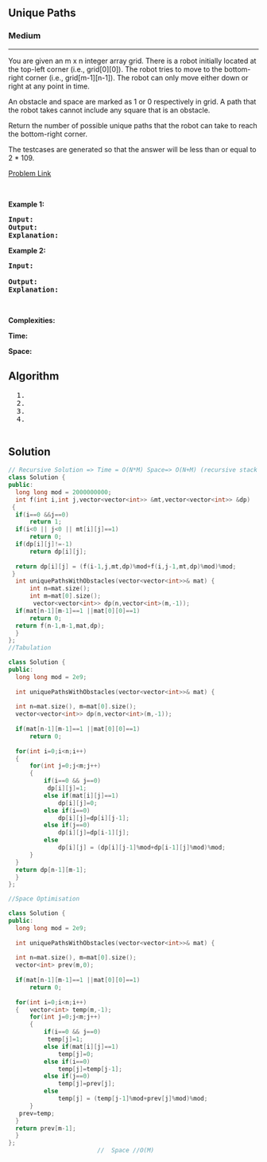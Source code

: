 <h2>Unique Paths</h2>
<h3>Medium</h3><hr>
<div><p>
  You are given an m x n integer array grid. There is a robot initially located at the top-left corner (i.e., grid[0][0]). The robot tries to move to the bottom-right corner (i.e., grid[m-1][n-1]). The robot can only move either down or right at any point in time.

An obstacle and space are marked as 1 or 0 respectively in grid. A path that the robot takes cannot include any square that is an obstacle.

Return the number of possible unique paths that the robot can take to reach the bottom-right corner.

The testcases are generated so that the answer will be less than or equal to 2 * 109.

 
</p>


[Problem Link](https://leetcode.com/problems/unique-paths-ii/)

<p>&nbsp;</p>
<p><strong>Example 1:</strong></p>

      
 
<pre><strong>Input:</strong>
<strong>Output:</strong> 
<strong>Explanation:</strong> 
</pre>

<p><strong>Example 2:</strong></p>

<pre><strong>Input:</strong> 
     
<strong>Output:</strong> 
<strong>Explanation:</strong> 
</pre>

<p>&nbsp;</p>
<p><strong>Complexities:</strong></p>
<strong>Time:</strong> 
  
<strong>Space:</strong> 
  <h2> Algorithm </h2>
 <pre>
  1. 
  2.
  3. 
  4. 
  </pre>
  <h2> Solution </h2>
  
  ``` c++ 
  // Recursive Solution => Time = O(N*M) Space=> O(N+M) (recursive stack + O(N*M)
  class Solution {
public:
    long long mod = 2000000000;
    int f(int i,int j,vector<vector<int>> &mt,vector<vector<int>> &dp)
   {
    if(i==0 &&j==0)
        return 1;
    if(i<0 || j<0 || mt[i][j]==1)
        return 0;
    if(dp[i][j]!=-1)
        return dp[i][j];
    
    return dp[i][j] = (f(i-1,j,mt,dp)%mod+f(i,j-1,mt,dp)%mod)%mod;
   }
    int uniquePathsWithObstacles(vector<vector<int>>& mat) {
        int n=mat.size();
        int m=mat[0].size();
         vector<vector<int>> dp(n,vector<int>(m,-1));
    if(mat[n-1][m-1]==1 ||mat[0][0]==1)
        return 0;
    return f(n-1,m-1,mat,dp);
    }
};
  //Tabulation 
  
class Solution {
public:
    long long mod = 2e9;
    
    int uniquePathsWithObstacles(vector<vector<int>>& mat) {
    
    int n=mat.size(), m=mat[0].size();
    vector<vector<int>> dp(n,vector<int>(m,-1));
        
    if(mat[n-1][m-1]==1 ||mat[0][0]==1)
        return 0;
    
    for(int i=0;i<n;i++)
    {
        for(int j=0;j<m;j++)
        {   
            if(i==0 && j==0)
             dp[i][j]=1;
            else if(mat[i][j]==1)
                dp[i][j]=0;
            else if(i==0)
                dp[i][j]=dp[i][j-1];
            else if(j==0)
                dp[i][j]=dp[i-1][j];
            else 
                dp[i][j] = (dp[i][j-1]%mod+dp[i-1][j]%mod)%mod;
        }
    }
    return dp[n-1][m-1];
    }
};
  
  //Space Optimisation
  
class Solution {
public:
    long long mod = 2e9;
    
    int uniquePathsWithObstacles(vector<vector<int>>& mat) {
    
    int n=mat.size(), m=mat[0].size();
    vector<int> prev(m,0);
        
    if(mat[n-1][m-1]==1 ||mat[0][0]==1)
        return 0;
    
    for(int i=0;i<n;i++)
    {   vector<int> temp(m,-1);
        for(int j=0;j<m;j++)
        {   
            if(i==0 && j==0)
             temp[j]=1;
            else if(mat[i][j]==1)
                temp[j]=0;
            else if(i==0)
                temp[j]=temp[j-1];
            else if(j==0)
                temp[j]=prev[j];
            else 
                temp[j] = (temp[j-1]%mod+prev[j]%mod)%mod;
        }
     prev=temp;
    }
    return prev[m-1];
    }
};
                           //  Space //O(M)
  
  ```
</div>
